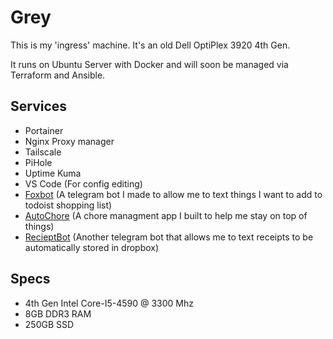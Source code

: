 # Grey

This is my 'ingress' machine. It's an old Dell OptiPlex 3920 4th Gen. 

It runs on Ubuntu Server with Docker and will soon be managed via Terraform and Ansible.

## Services

- Portainer
- Nginx Proxy manager
- Tailscale
- PiHole
- Uptime Kuma
- VS Code (For config editing)
- [Foxbot](https://github.com/foxleigh81/foxbot) (A telegram bot I made to allow me to text things I want to add to todoist shopping list)
- [AutoChore](https://github.com/spacenectar/autochore) (A chore managment app I built to help me stay on top of things)
- [RecieptBot](https://github.com/foxleigh81/receiptbot) (Another telegram bot that allows me to text receipts to be automatically stored in dropbox)

## Specs

- 4th Gen Intel Core-I5-4590 @ 3300 Mhz
- 8GB DDR3 RAM
- 250GB SSD